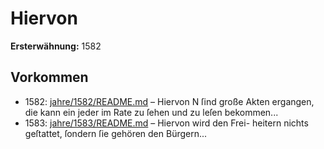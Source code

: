 # Hiervon

**Ersterwähnung:** 1582

## Vorkommen
- 1582: [jahre/1582/README.md](../jahre/1582/README.md) – Hiervon N
ſind große Akten ergangen, die kann ein jeder im Rate
zu ſehen und zu leſen bekommen...
- 1583: [jahre/1583/README.md](../jahre/1583/README.md) – Hiervon wird den Frei-
heitern nichts geſtattet, ſondern ſie gehören den Bürgern...
